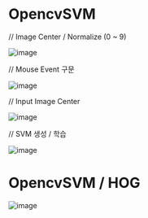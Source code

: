 # OpencvSVM



// Image Center / Normalize (0 ~ 9)

![image](https://user-images.githubusercontent.com/90014998/164470144-829ef9ef-d0db-4bf5-8c49-436ebfad3fef.png)


// Mouse Event 구문

![image](https://user-images.githubusercontent.com/90014998/164470364-8c6e22ff-022c-4524-b9ef-a3e4e2b340d4.png)


// Input Image Center

![image](https://user-images.githubusercontent.com/90014998/164470435-2ffd2fc1-0678-4a8f-81ee-80f5d0169818.png)


// SVM 생성 / 학습

![image](https://user-images.githubusercontent.com/90014998/164470674-235dc3b2-46e8-4707-b7bc-1dc3ccd3350f.png)


# OpencvSVM / HOG

![image](https://user-images.githubusercontent.com/90014998/164481739-2fd1ebb7-961d-411c-a818-0d8894936c6f.png)

